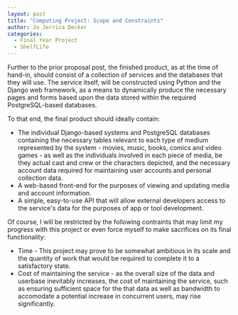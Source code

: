 ```yaml
---
layout: post
title: "Computing Project: Scope and Constraints"
author: Jo Jerrica Decker
categories:
  - Final Year Project
  - ShelfLife
---
```


Further to the prior proposal post, the finished product, as at the time of hand-in, should consist of a collection of services and the databases that they will use. The service itself, will be constructed using Python and the Django web framework, as a means to dynamically produce the necessary pages and forms based upon the data stored within the required PostgreSQL-based databases.


To that end, the final product should ideally contain:


* The individual Django-based systems and PostgreSQL databases containing the necessary tables relevant to each type of medium represented by the system - movies, music, books, comics and video games - as well as the individuals involved in each piece of media, be they actual cast and crew or the characters depicted, and the necessary account data required for maintaining user accounts and personal collection data.
* A web-based front-end for the purposes of viewing and updating media and account information.
* A simple, easy-to-use API that will allow external developers access to the service's data for the purposes of app or tool development.


Of course, I will be restricted by the following contraints that may limit my progress with this project or even force myself to make sacrifices on its final functionality:


* Time - This project may prove to be somewhat ambitious in its scale and the quantity of work that would be required to complete it to a satisfactory state.
* Cost of maintaining the service - as the overall size of the data and userbase inevitably increases, the cost of maintaining the service, such as ensuring sufficient space for the that data as well as bandwidth to accomodate a potential increase in concurrent users, may rise significantly.
